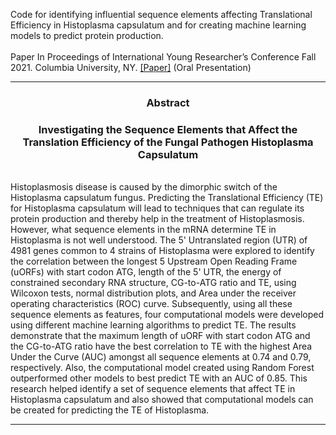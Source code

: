Code for identifying influential sequence elements affecting Translational Efficiency in Histoplasma capsulatum and for creating machine learning models to predict protein production.
<br>
<br> Paper In Proceedings of International Young Researcher’s Conference Fall 2021. Columbia University, NY. [[Paper]](https://past.the-iyrc.org/annika-viswesh.html) (Oral Presentation)

---

<h3 align="center">Abstract</h3>
<h3 align="center">Investigating the Sequence Elements that Affect the Translation Efficiency of the Fungal Pathogen Histoplasma Capsulatum</h3> 
<br>Histoplasmosis disease is caused by the dimorphic switch of the Histoplasma capsulatum fungus. Predicting the Translational Efficiency (TE) for Histoplasma capsulatum will lead to techniques that can regulate its protein production and thereby help in the treatment of Histoplasmosis. However, what sequence elements in the mRNA determine TE in Histoplasma is not well understood. The 5' Untranslated region (UTR) of 4981 genes common to 4 strains of Histoplasma were explored to identify the correlation between the longest 5 Upstream Open Reading Frame (uORFs) with start codon ATG, length of the 5' UTR, the energy of constrained secondary RNA structure, CG-to-ATG ratio and TE, using Wilcoxon tests, normal distribution plots, and Area under the receiver operating characteristics (ROC) curve. Subsequently, using all these sequence elements as features, four computational models were developed using different machine learning algorithms to predict TE. The results demonstrate that the maximum length of uORF with start codon ATG and the CG-to-ATG ratio have the best correlation to TE with the highest Area Under the Curve (AUC) amongst all sequence elements at 0.74 and 0.79, respectively. Also, the computational model created using Random Forest outperformed other models to best predict TE with an AUC of 0.85. This research helped identify a set of sequence elements that affect TE in Histoplasma capsulatum and also showed that computational models can be created for predicting the TE of Histoplasma.

---
